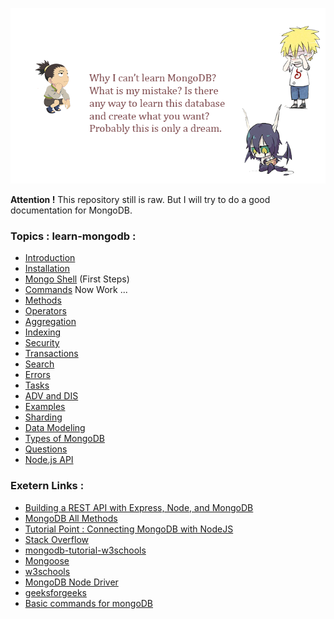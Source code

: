 ![image](public/img/drawing.png)

**Attention !** This repository still is raw. But I will try to do a good documentation for MongoDB.

### Topics : learn-mongodb :
* [Introduction](docs/INTRO.md)
* [Installation](docs/INSTALL.md) 
* [Mongo Shell](docs/MONGO.md) (First Steps)
* [Commands](docs/COMMANDS.md) Now Work ...
* [Methods](docs/METHODS.md)
* [Operators](docs/OPERATORS.md)
* [Aggregation](docs/AGGREGATION.md)
* [Indexing](docs/INDEXING.md)
* [Security](#)
* [Transactions](#)
* [Search](#)
* [Errors](docs//ERORRS.md)
* [Tasks](docs/TASKS.md)
* [ADV and DIS](docs/ADV&&DIS.md)
* [Examples](docs/EXAMPLES.md)
* [Sharding](docs/SHARDING.md)
* [Data Modeling](docs/DATA_MODELING.md)
* [Types of MongoDB](docs/TYPES_DB.md)
* [Questions](docs/QUESTIONS.md)
* [Node.js API](#)

### Exetern Links :
* [Building a REST API with Express, Node, and MongoDB](https://www.mongodb.com/languages/express-mongodb-rest-api-tutorial#the-project-architecture)
* [MongoDB All Methods](https://www.mongodb.com/docs/v4.2/reference/method/db.collection.update/#db.collection.update)
* [Tutorial Point : Connecting MongoDB with NodeJS](https://www.tutorialspoint.com/connecting-mongodb-with-nodejs)
* [Stack Overflow](https://stackoverflow.com/tags/mongodb/info)
* [mongodb-tutorial-w3schools](https://www.w3schools.blog/mongodb-tutorial)
* [Mongoose](https://mongoosejs.com/)
* [w3schools](https://www.w3schools.com/nodejs/nodejs_mongodb_create_db.asp)
* [MongoDB Node Driver](https://docs.mongodb.com/drivers/node/current/)
* [geeksforgeeks](https://www.geeksforgeeks.org/native-mongodb-driver-for-node-js/)
* [Basic commands for mongoDB](https://blog.e-zest.com/basic-commands-for-mongodb)


